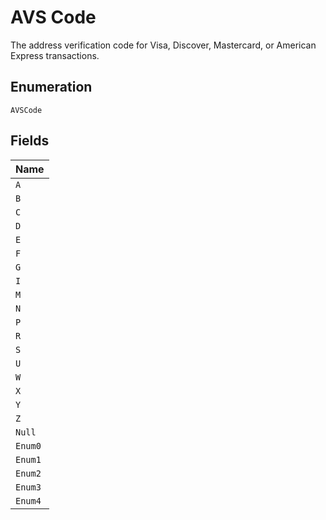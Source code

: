 
# AVS Code

The address verification code for Visa, Discover, Mastercard, or American Express transactions.

## Enumeration

`AVSCode`

## Fields

| Name |
|  --- |
| `A` |
| `B` |
| `C` |
| `D` |
| `E` |
| `F` |
| `G` |
| `I` |
| `M` |
| `N` |
| `P` |
| `R` |
| `S` |
| `U` |
| `W` |
| `X` |
| `Y` |
| `Z` |
| `Null` |
| `Enum0` |
| `Enum1` |
| `Enum2` |
| `Enum3` |
| `Enum4` |

